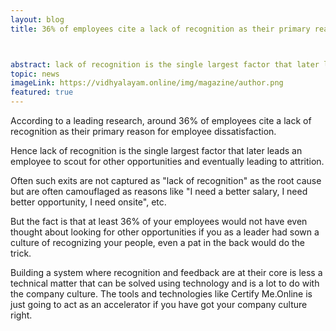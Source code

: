 ```yaml
---
layout: blog
title: 36% of employees cite a lack of recognition as their primary reason for employee dissatisfaction



abstract: lack of recognition is the single largest factor that later leads an employee to scout for other opportunities and eventually leading to attrition.
topic: news
imageLink: https://vidhyalayam.online/img/magazine/author.png
featured: true
---
```


According to a leading research, around 36% of employees cite a lack of recognition as their primary reason for employee dissatisfaction.

Hence lack of recognition is the single largest factor that later leads an employee to scout for other opportunities and eventually leading to attrition.

Often such exits are not captured as "lack of recognition" as the root cause but are often camouflaged as reasons like "I need a better salary, I need better opportunity, I need onsite", etc.

But the fact is that at least 36% of your employees would not have even thought about looking for other opportunities if you as a leader had sown a culture of recognizing your people, even a pat in the back would do the trick.

Building a system where recognition and feedback are at their core is less a technical matter that can be solved using technology and is a lot to do with the company culture. The tools and technologies like Certify Me.Online is just going to act as an accelerator if you have got your company culture right.

